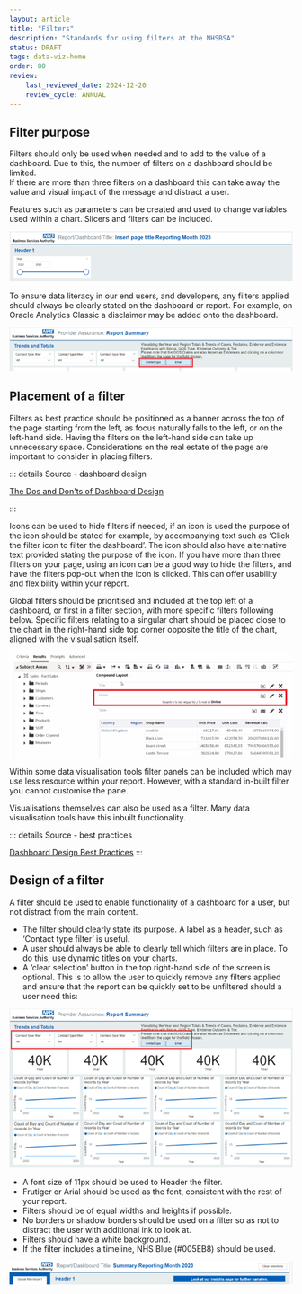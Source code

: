 ```yaml
---
layout: article
title: "Filters"
description: "Standards for using filters at the NHSBSA"
status: DRAFT
tags: data-viz-home
order: 80
review:
    last_reviewed_date: 2024-12-20
    review_cycle: ANNUAL
---
```

## Filter purpose  
  
Filters should only be used when needed and to add to the value of a dashboard. Due to this, the number of filters on a dashboard should be limited.  
If there are more than three filters on a dashboard this can take away the value and visual impact of the message and distract a user.  
  
Features such as parameters can be created and used to change variables used within a chart. Slicers and filters can be included.  
  
![Example report showing slicers and filters](filters-1.png)

To ensure data literacy in our end users, and developers, any filters applied should always be clearly stated on the dashboard or report. For example, on Oracle Analytics Classic a disclaimer may be added onto the dashboard.  

![Example of an Oracle Analytics Classic disclaimer](filters-2.png)  

## Placement of a filter  
  
Filters as best practice should be positioned as a banner across the top of the page starting from the left, as focus naturally falls to the left, or on the left-hand side. Having the filters on the left-hand side can take up unnecessary space. Considerations on the real estate of the page are important to consider in placing filters.  

::: details Source - dashboard design

[The Dos and Don'ts of Dashboard Design][filter 1]

:::

Icons can be used to hide filters if needed, if an icon is used the purpose of the icon should be stated for example, by accompanying text such as ‘Click the filter icon to filter the dashboard’. The icon should also have alternative text provided stating the purpose of the icon. If you have more than three filters on your page, using an icon can be a good way to hide the filters, and have the filters pop-out when the icon is clicked. This can offer usability and flexibility within your report.  

Global filters should be prioritised and included at the top left of a dashboard, or first in a filter section, with more specific filters following below. Specific filters relating to a singular chart should be placed close to the chart in the right-hand side top corner opposite the title of the chart, aligned with the visualisation itself.  

![Example of filter placement](filters-3.png) 

Within some data visualisation tools filter panels can be included which may use less resource within your report. However, with a standard in-built filter you cannot customise the pane.  
  
Visualisations themselves can also be used as a filter. Many data visualisation tools have this inbuilt functionality.  

::: details Source - best practices

[Dashboard Design Best Practices][filter 2]
:::

## Design of a filter  

A filter should be used to enable functionality of a dashboard for a user, but not distract from the main content.

- The filter should clearly state its purpose. A label as a header, such as ‘Contact type filter’ is useful.
- A user should always be able to clearly tell which filters are in place. To do this, use dynamic titles on your charts.
- A ‘clear selection’ button in the top right-hand side of the screen is optional. This is to allow the user to quickly remove any filters applied and ensure that the report can be quickly set to be unfiltered should a user need this:  

![Example of a 'clear selection' button](filters-4.png)  
  
- A font size of 11px should be used to Header the filter.
- Frutiger or Arial should be used as the font, consistent with the rest of your report.
- Filters should be of equal widths and heights if possible.
- No borders or shadow borders should be used on a filter so as not to distract the user with additional ink to look at.
- Filters should have a white background.
- If the filter includes a timeline, NHS Blue (#005EB8) should be used.  

![Example of a timeline filter](filters-5.png)

[filter 1]: https://towardsdatascience.com/the-dos-and-donts-of-dashboard-design-2beefd5cc575
[filter 2]: https://chartio.com/blog/dashboard-design-best-practices-the-dashboard-layout/
